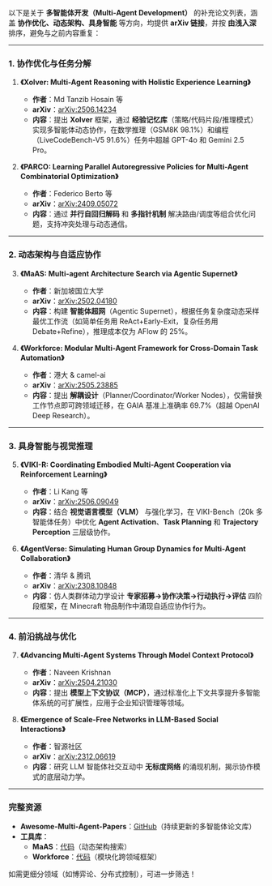 以下是关于 **多智能体开发（Multi-Agent Development）** 的补充论文列表，涵盖 **协作优化、动态架构、具身智能** 等方向，均提供 **arXiv 链接**，并按 **由浅入深** 排序，避免与之前内容重复：

---

### **1. 协作优化与任务分解**
1. **《Xolver: Multi-Agent Reasoning with Holistic Experience Learning》**  
   - **作者**：Md Tanzib Hosain 等  
   - **arXiv**：[arXiv:2506.14234](https://arxiv.org/abs/2506.14234)  
   - **内容**：提出 **Xolver** 框架，通过 **经验记忆库**（策略/代码片段/推理模式）实现多智能体动态协作，在数学推理（GSM8K 98.1%）和编程（LiveCodeBench-V5 91.6%）任务中超越 GPT-4o 和 Gemini 2.5 Pro。  

2. **《PARCO: Learning Parallel Autoregressive Policies for Multi-Agent Combinatorial Optimization》**  
   - **作者**：Federico Berto 等  
   - **arXiv**：[arXiv:2409.05072](https://arxiv.org/abs/2409.05072)  
   - **内容**：通过 **并行自回归解码** 和 **多指针机制** 解决路由/调度等组合优化问题，支持冲突处理与动态通信。  

---

### **2. 动态架构与自适应协作**
3. **《MaAS: Multi-agent Architecture Search via Agentic Supernet》**  
   - **作者**：新加坡国立大学  
   - **arXiv**：[arXiv:2502.04180](https://arxiv.org/abs/2502.04180)  
   - **内容**：构建 **智能体超网**（Agentic Supernet），根据任务复杂度动态采样最优工作流（如简单任务用 ReAct+Early-Exit，复杂任务用 Debate+Refine），推理成本仅为 AFlow 的 25%。  

4. **《Workforce: Modular Multi-Agent Framework for Cross-Domain Task Automation》**  
   - **作者**：港大 & camel-ai  
   - **arXiv**：[arXiv:2505.23885](https://arxiv.org/abs/2505.23885)  
   - **内容**：提出 **解耦设计**（Planner/Coordinator/Worker Nodes），仅需替换工作节点即可跨领域迁移，在 GAIA 基准上准确率 69.7%（超越 OpenAI Deep Research）。  

---

### **3. 具身智能与视觉推理**
5. **《VIKI-R: Coordinating Embodied Multi-Agent Cooperation via Reinforcement Learning》**  
   - **作者**：Li Kang 等  
   - **arXiv**：[arXiv:2506.09049](https://arxiv.org/abs/2506.09049)  
   - **内容**：结合 **视觉语言模型（VLM）** 与强化学习，在 VIKI-Bench（20k 多智能体任务）中优化 **Agent Activation**、**Task Planning** 和 **Trajectory Perception** 三层级协作。  

6. **《AgentVerse: Simulating Human Group Dynamics for Multi-Agent Collaboration》**  
   - **作者**：清华 & 腾讯  
   - **arXiv**：[arXiv:2308.10848](https://arxiv.org/abs/2308.10848)  
   - **内容**：仿人类群体动力学设计 **专家招募→协作决策→行动执行→评估** 四阶段框架，在 Minecraft 物品制作中涌现自适应协作行为。  

---

### **4. 前沿挑战与优化**
7. **《Advancing Multi-Agent Systems Through Model Context Protocol》**  
   - **作者**：Naveen Krishnan  
   - **arXiv**：[arXiv:2504.21030](https://arxiv.org/abs/2504.21030)  
   - **内容**：提出 **模型上下文协议（MCP）**，通过标准化上下文共享提升多智能体系统的可扩展性，应用于企业知识管理等领域。  

8. **《Emergence of Scale-Free Networks in LLM-Based Social Interactions》**  
   - **作者**：智源社区  
   - **arXiv**：[arXiv:2312.06619](https://arxiv.org/abs/2312.06619)  
   - **内容**：研究 LLM 智能体社交互动中 **无标度网络** 的涌现机制，揭示协作模式的底层动力学。  

---

### **完整资源**
- **Awesome-Multi-Agent-Papers**：[GitHub](https://github.com/FoundationAgents/awesome-foundation-agents)（持续更新的多智能体论文库）  
- **工具库**：  
  - **MaAS**：[代码](https://github.com/bingreeky/MaAS)（动态架构搜索）  
  - **Workforce**：[代码](https://github.com/camel-ai/owl)（模块化跨领域框架）  

如需更细分领域（如博弈论、分布式控制），可进一步筛选！